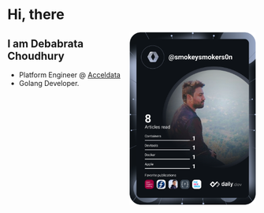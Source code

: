 # Hi, there

<div align="left">
  <a href="https://app.daily.dev/smokeysmokers0n" target="_blank">
    <img
      width="256"
      align="right"
      src="https://raw.githubusercontent.com/LoneWolf38/LoneWolf38/main/devcard.svg"
    />
  </a>
</div>

## I am Debabrata Choudhury
- Platform Engineer @ [Acceldata](https://acceldata.io)
- Golang Developer.
